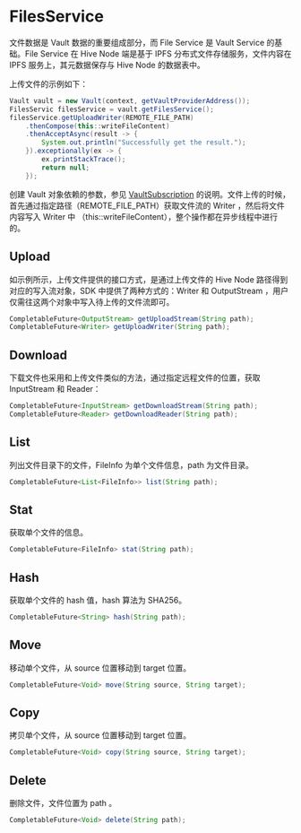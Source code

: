 # FilesService

文件数据是 Vault 数据的重要组成部分，而 File Service 是 Vault Service 的基础。File Service 在 Hive Node 端是基于 IPFS 分布式文件存储服务，文件内容在 IPFS 服务上，其元数据保存与 Hive Node 的数据表中。

上传文件的示例如下：

```java
Vault vault = new Vault(context, getVaultProviderAddress());
FilesServic filesService = vault.getFilesService();
filesService.getUploadWriter(REMOTE_FILE_PATH)
    .thenCompose(this::writeFileContent)
    .thenAcceptAsync(result -> {
        System.out.println("Successfully get the result.");
    }).exceptionally(ex -> {
        ex.printStackTrace();
        return null;
    });
```

创建 Vault 对象依赖的参数，参见 [VaultSubscription](subscribe-to-vault-service.md) 的说明。文件上传的时候，首先通过指定路径（REMOTE_FILE_PATH）获取文件流的 Writer ，然后将文件内容写入 Writer 中 （this::writeFileContent），整个操作都在异步线程中进行的。

## Upload

如示例所示，上传文件提供的接口方式，是通过上传文件的 Hive Node 路径得到对应的写入流对象，SDK 中提供了两种方式的：Writer 和 OutputStream ，用户仅需往这两个对象中写入待上传的文件流即可。

```java
CompletableFuture<OutputStream> getUploadStream(String path);
CompletableFuture<Writer> getUploadWriter(String path);
```

## Download

下载文件也采用和上传文件类似的方法，通过指定远程文件的位置，获取 InputStream 和 Reader：

```java
CompletableFuture<InputStream> getDownloadStream(String path);
CompletableFuture<Reader> getDownloadReader(String path);
```

## List

列出文件目录下的文件，FileInfo 为单个文件信息，path 为文件目录。

```java
CompletableFuture<List<FileInfo>> list(String path);
```

## Stat

获取单个文件的信息。

```java
CompletableFuture<FileInfo> stat(String path);
```

## Hash

获取单个文件的 hash 值，hash 算法为 SHA256。

```java
CompletableFuture<String> hash(String path);
```

## Move

移动单个文件，从 source 位置移动到 target 位置。

```java
CompletableFuture<Void> move(String source, String target);
```

## Copy

拷贝单个文件，从 source 位置移动到 target 位置。

```java
CompletableFuture<Void> copy(String source, String target);
```

## Delete

删除文件，文件位置为 path 。

```java
CompletableFuture<Void> delete(String path);
```
